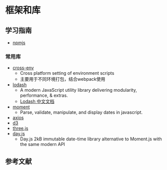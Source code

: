 # 框架和库

## 学习指南

* [npmjs](https://www.npmjs.com)

### 常用库

* [cross-env](https://github.com/kentcdodds/cross-env)
  * Cross platform setting of environment scripts
  * 主要用于不同环境打包，结合webpack使用
* [lodash](https://github.com/lodash/lodash)
  * A modern JavaScript utility library delivering modularity, performance, & extras.
  * [Lodash 中文文档](https://www.lodashjs.com)
* [moment](https://github.com/moment/moment)
  * Parse, validate, manipulate, and display dates in javascript.
* [axios](https://github.com/axios/axios)
* [d3](https://github.com/d3/d3)
* [three.js](https://github.com/mrdoob/three.js)
* [day.js](https://github.com/iamkun/dayjs)
  * Day.js 2kB immutable date-time library alternative to Moment.js with the same modern API

## 参考文献
